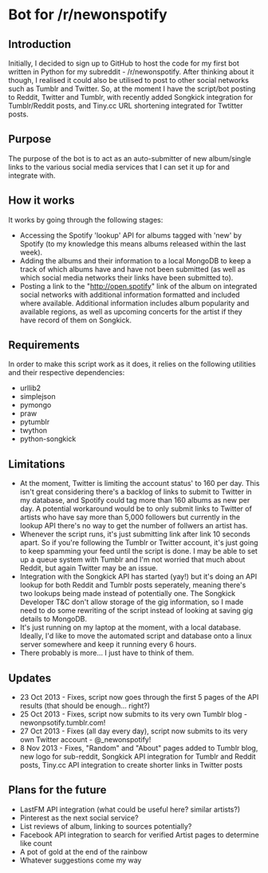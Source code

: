 Bot for /r/newonspotify
==============

Introduction
--------------
Initially, I decided to sign up to GitHub to host the code for my first bot written in Python for my subreddit - /r/newonspotify. After thinking about it though, I realised it could also be utilised to post to other social networks such as Tumblr and Twitter. So, at the moment I have the script/bot posting to Reddit, Twitter and Tumblr, with recently added Songkick integration for Tumblr/Reddit posts, and Tiny.cc URL shortening integrated for Twtitter posts. 

Purpose
--------------
The purpose of the bot is to act as an auto-submitter of new album/single links to the various social media services that I can set it up for and integrate with.

How it works
--------------
It works by going through the following stages:
- Accessing the Spotify 'lookup' API for albums tagged with 'new' by Spotify (to my knowledge this means albums released within the last week).
- Adding the albums and their information to a local MongoDB to keep a track of which albums have and have not been submitted (as well as which social media networks their links have been submitted to).
- Posting a link to the "http://open.spotify" link of the album on integrated social networks with additional information formatted and included where available. Additional information includes album popularity and available regions, as well as upcoming concerts for the artist if they have record of them on Songkick. 

Requirements
--------------
In order to make this script work as it does, it relies on the following utilities and their respective dependencies:
- urllib2
- simplejson
- pymongo
- praw
- pytumblr
- twython
- python-songkick

Limitations
--------------
- At the moment, Twitter is limiting the account status' to 160 per day. This isn't great considering there's a backlog of links to submit to Twitter in my database, and Spotify could tag more than 160 albums as new per day. A potential workaround would be to only submit links to Twitter of artists who have say more than 5,000 followers but currently in the lookup API there's no way to get the number of follwers an artist has. 
- Whenever the script runs, it's just submitting link after link 10 seconds apart. So if you're following the Tumblr or Twitter account, it's just going to keep spamming your feed until the script is done. I may be able to set up a queue system with Tumblr and I'm not worried that much about Reddit, but again Twitter may be an issue. 
- Integration with the Songkick API has started (yay!) but it's doing an API lookup for both Reddit and Tumblr posts seperately, meaning there's two lookups being made instead of potentially one. The Songkick Developer T&C don't allow storage of the gig information, so I made need to do some rewriting of the script instead of looking at saving gig details to MongoDB.
- It's just running on my laptop at the moment, with a local database. Ideally, I'd like to move the automated script and database onto a linux server somewhere and keep it running every 6 hours. 
- There probably is more... I just have to think of them.

Updates
--------------
- 23 Oct 2013 - Fixes, script now goes through the first 5 pages of the API results (that should be enough... right?)
- 25 Oct 2013 - Fixes, script now submits to its very own Tumblr blog - newonpsotify.tumblr.com!
- 27 Oct 2013 - Fixes (all day every day), script now submits to its very own Twitter account - @_newonspotify!
- 8 Nov 2013 - Fixes, "Random" and "About" pages added to Tumblr blog, new logo for sub-reddit, Songkick API integration for Tumblr and Reddit posts, Tiny.cc API integration to create shorter links in Twitter posts

Plans for the future
--------------
- LastFM API integration (what could be useful here? similar artists?)
- Pinterest as the next social service?
- List reviews of album, linking to sources potentially?
- Facebook API integration to search for verified Artist pages to determine like count
- A pot of gold at the end of the rainbow
- Whatever suggestions come my way